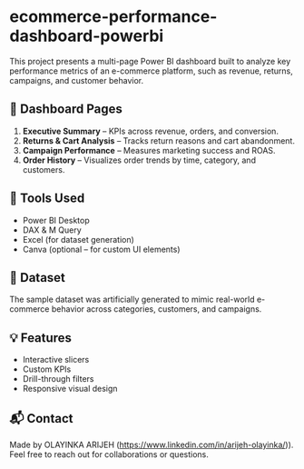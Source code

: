 # ecommerce-performance-dashboard-powerbi
This project presents a multi-page Power BI dashboard built to analyze key performance metrics of an e-commerce platform, such as revenue, returns, campaigns, and customer behavior.
## 📌 Dashboard Pages

1. **Executive Summary** – KPIs across revenue, orders, and conversion.
2. **Returns & Cart Analysis** – Tracks return reasons and cart abandonment.
3. **Campaign Performance** – Measures marketing success and ROAS.
4. **Order History** – Visualizes order trends by time, category, and customers.

## 🧰 Tools Used
- Power BI Desktop
- DAX & M Query
- Excel (for dataset generation)
- Canva (optional – for custom UI elements)


## 📁 Dataset
The sample dataset was artificially generated to mimic real-world e-commerce behavior across categories, customers, and campaigns.

## 💡 Features
- Interactive slicers
- Custom KPIs
- Drill-through filters
- Responsive visual design

## 📬 Contact
Made by OLAYINKA ARIJEH (https://www.linkedin.com/in/arijeh-olayinka/)).  
Feel free to reach out for collaborations or questions.
